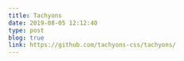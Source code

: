 ```yaml
---
title: Tachyons
date: 2019-08-05 12:12:40
type: post
blog: true
link: https://github.com/tachyons-css/tachyons/
---
```

